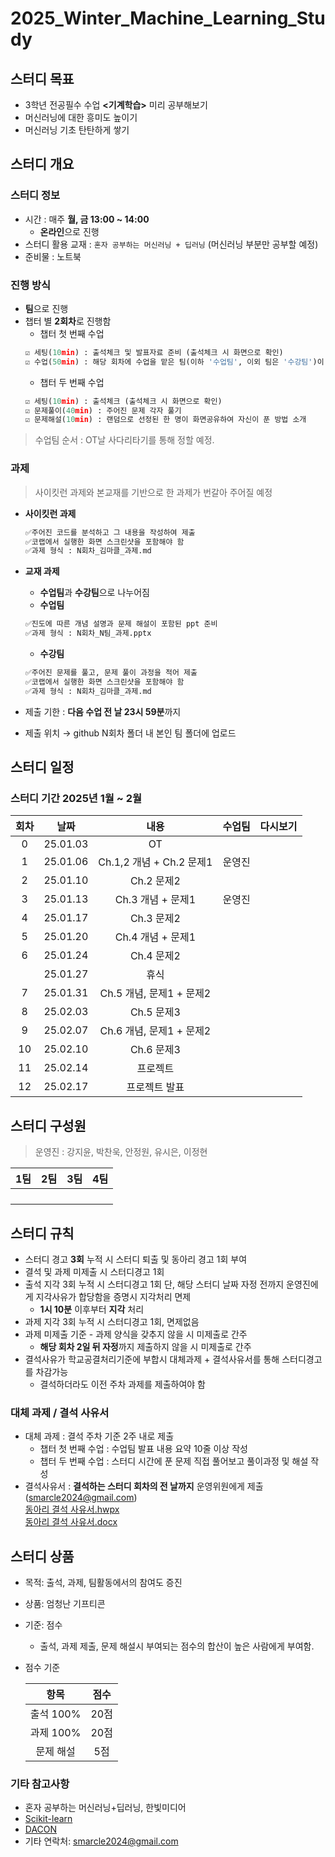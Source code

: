 # 2025_Winter_Machine_Learning_Study

## 스터디 목표
- 3학년 전공필수 수업 **<기계학습>** 미리 공부해보기
- 머신러닝에 대한 흥미도 높이기
- 머신러닝 기초 탄탄하게 쌓기

## 스터디 개요
### 스터디 정보
- 시간 : 매주 **월, 금 13:00 ~ 14:00**
	- **온라인**으로 진행
- 스터디 활용 교재 : `혼자 공부하는 머신러닝 + 딥러닝` (머신러닝 부분만 공부할 예정)
- 준비물 : 노트북

### 진행 방식
- **팀**으로 진행
- 챕터 별 **2회차**로 진행함
	- 챕터 첫 번째 수업
	```python
	☑️ 세팅(10min) : 출석체크 및 발표자료 준비 (출석체크 시 화면으로 확인)
	☑️ 수업(50min) : 해당 회차에 수업을 맡은 팀(이하 '수업팀', 이외 팀은 '수강팀')이 수업을 진행
	```
	- 챕터 두 번째 수업
	```python
	☑️ 세팅(10min) : 출석체크 (출석체크 시 화면으로 확인)
	☑️ 문제풀이(40min) : 주어진 문제 각자 풀기
	☑️ 문제해설(10min) : 랜덤으로 선정된 한 명이 화면공유하여 자신이 푼 방법 소개
	```
> 수업팀 순서 : OT날 사다리타기를 통해 정할 예정.

### 과제
> 사이킷런 과제와 본교재를 기반으로 한 과제가 번갈아 주어질 예정

- **사이킷런 과제**
	```python
	✅주어진 코드를 분석하고 그 내용을 작성하여 제출
	✅코랩에서 실행한 화면 스크린샷을 포함해야 함
	✅과제 형식 : N회차_김마클_과제.md
	```

- **교재 과제**
	- **수업팀**과 **수강팀**으로 나누어짐
	- **수업팀**
	```python
	✅진도에 따른 개념 설명과 문제 해설이 포함된 ppt 준비
	✅과제 형식 : N회차_N팀_과제.pptx
	```
	- **수강팀**
	```python
	✅주어진 문제를 풀고, 문제 풀이 과정을 적어 제출
	✅코랩에서 실행한 화면 스크린샷을 포함해야 함
	✅과제 형식 : N회차_김마클_과제.md
	```

- 제출 기한 : **다음 수업 전 날 23시 59분**까지
- 제출 위치 → github N회차 폴더 내 본인 팀 폴더에 업로드

## 스터디 일정
### 스터디 기간 2025년 1월 ~ 2월
|회차|날짜|내용|수업팀|다시보기|
|:---:|:---:|:---:|:---:|:---:|
|0|25.01.03|OT|||
|1|25.01.06|Ch.1,2 개념 + Ch.2 문제1|운영진||
|2|25.01.10|Ch.2 문제2|||
|3|25.01.13|Ch.3 개념 + 문제1|운영진||
|4|25.01.17|Ch.3 문제2|||
|5|25.01.20|Ch.4 개념 + 문제1|||
|6|25.01.24|Ch.4 문제2|||
||25.01.27|휴식|||
|7|25.01.31|Ch.5 개념, 문제1 + 문제2|||
|8|25.02.03|Ch.5 문제3|||
|9|25.02.07|Ch.6 개념, 문제1 + 문제2|||
|10|25.02.10|Ch.6 문제3|||
|11|25.02.14|프로젝트|||
|12|25.02.17|프로젝트 발표|||

## 스터디 구성원
> 운영진 : 강지윤, 박찬욱, 안정원, 유시은, 이정현

|1팀|2팀|3팀|4팀|
|:---:|:---:|:---:|:---:|
|||||
|||||
|||||
|||||

## 스터디 규칙
- 스터디 경고 **3회** 누적 시 스터디 퇴출 및 동아리 경고 1회 부여
- 결석 및 과제 미제출 시 스터디경고 1회
- 출석 지각 3회 누적 시 스터디경고 1회 단, 해당 스터디 날짜 자정 전까지 운영진에게 지각사유가 합당함을 증명시 지각처리 면제
	- **1시 10분** 이후부터 **지각** 처리
- 과제 지각 3회 누적 시 스터디경고 1회, 면제없음 
- 과제 미제출 기준	- 과제 양식을 갖추지 않을 시 미제출로 간주
	- **해당 회차 2일 뒤 자정**까지 제출하지 않을 시 미제출로 간주
- 결석사유가 학교공결처리기준에 부합시 대체과제 + 결석사유서를 통해 스터디경고를 차감가능
	- 결석하더라도 이전 주차 과제를 제출하여야 함
	
### 대체 과제 / 결석 사유서
- 대체 과제 : 결석 주차 기준 2주 내로 제출
	- 챕터 첫 번째 수업 : 수업팀 발표 내용 요약 10줄 이상 작성
	- 챕터 두 번째 수업 : 스터디 시간에 푼 문제 직접 풀어보고 풀이과정 및 해설 작성
- 결석사유서 : **결석하는 스터디 회차의 전 날까지** 운영위원에게 제출(smarcle2024@gmail.com) <br>
[동아리 결석 사유서.hwpx](~~) <br>
[동아리 결석 사유서.docx](~~)

## 스터디 상품
- 목적: 출석, 과제, 팀활동에서의 참여도 증진
- 상품: 엄청난 기프티콘
- 기준: 점수
  - 출석, 과제 제출, 문제 해설시 부여되는 점수의 합산이 높은 사람에게 부여함.
- 점수 기준 <br>

  |항목|점수|
  |:---:|:---:|
  |출석 100%|20점|
  |과제 100%|20점|
  |문제 해설|5점|
  

### 기타 참고사항
- 혼자 공부하는 머신러닝+딥러닝, 한빛미디어
- [Scikit-learn](https://scikit-learn.org/stable/index.html)
- [DACON](https://dacon.io/)
- 기타 연락처: smarcle2024@gmail.com
